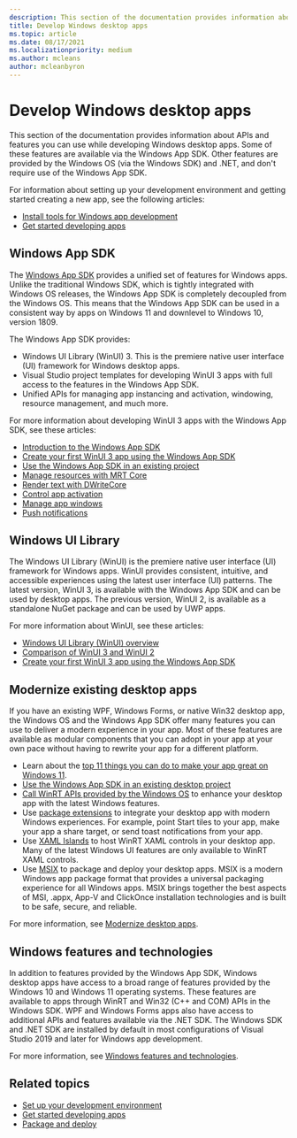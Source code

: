 ```yaml
---
description: This section of the documentation provides information about APIs and features you can use while developing a Windows desktop apps.
title: Develop Windows desktop apps
ms.topic: article
ms.date: 08/17/2021
ms.localizationpriority: medium
ms.author: mcleans
author: mcleanbyron
---
```


# Develop Windows desktop apps

This section of the documentation provides information about APIs and features you can use while developing Windows desktop apps. Some of these features are available via the Windows App SDK. Other features are provided by the Windows OS (via the Windows SDK) and .NET, and don't require use of the Windows App SDK.

For information about setting up your development environment and getting started creating a new app, see the following articles:

- [Install tools for Windows app development](../windows-app-sdk/set-up-your-development-environment.md)
- [Get started developing apps](../get-started/index.md)

## Windows App SDK

The [Windows App SDK](../windows-app-sdk/index.md) provides a unified set of features for Windows apps. Unlike the traditional Windows SDK, which is tightly integrated with Windows OS releases, the Windows App SDK is completely decoupled from the Windows OS. This means that the Windows App SDK can be used in a consistent way by apps on Windows 11 and downlevel to Windows 10, version 1809.

The Windows App SDK provides:

- Windows UI Library (WinUI) 3. This is the premiere native user interface (UI) framework for Windows desktop apps.
- Visual Studio project templates for developing WinUI 3 apps with full access to the features in the Windows App SDK.
- Unified APIs for managing app instancing and activation, windowing, resource management, and much more.

For more information about developing WinUI 3 apps with the Windows App SDK, see these articles:

- [Introduction to the Windows App SDK](../windows-app-sdk/index.md)
- [Create your first WinUI 3 app using the Windows App SDK](../winui/winui3/create-your-first-winui3-app.md)
- [Use the Windows App SDK in an existing project](../windows-app-sdk/use-windows-app-sdk-in-existing-project.md)
- [Manage resources with MRT Core](../windows-app-sdk/mrtcore/mrtcore-overview.md)
- [Render text with DWriteCore](../windows-app-sdk/dwritecore.md)
- [Control app activation](../windows-app-sdk/applifecycle/applifecycle-rich-activation.md)
- [Manage app windows](../windows-app-sdk/windowing/windowing-overview.md)
- [Push notifications](../windows-app-sdk/notifications/push/index.md)

## Windows UI Library

The Windows UI Library (WinUI) is the premiere native user interface (UI) framework for Windows apps. WinUI provides consistent, intuitive, and accessible experiences using the latest user interface (UI) patterns. The latest version, WinUI 3, is available with the Windows App SDK and can be used by desktop apps. The previous version, WinUI 2, is available as a standalone NuGet package and can be used by UWP apps.

For more information about WinUI, see these articles:

- [Windows UI Library (WinUI) overview](../winui/index.md)
- [Comparison of WinUI 3 and WinUI 2](../winui/winui3-winui2-comparison.md)
- [Create your first WinUI 3 app using the Windows App SDK](../winui/winui3/create-your-first-winui3-app.md)

## Modernize existing desktop apps

If you have an existing WPF, Windows Forms, or native Win32 desktop app, the Windows OS and the Windows App SDK offer many features you can use to deliver a modern experience in your app. Most of these features are available as modular components that you can adopt in your app at your own pace without having to rewrite your app for a different platform.

- Learn about the [top 11 things you can do to make your app great on Windows 11](../get-started/make-apps-great-for-windows.md).
- [Use the Windows App SDK in an existing desktop project](../windows-app-sdk/use-windows-app-sdk-in-existing-project.md)
- [Call WinRT APIs provided by the Windows OS](../desktop/modernize/desktop-to-uwp-enhance.md) to enhance your desktop app with the latest Windows features.
- Use [package extensions](../desktop/modernize/desktop-to-uwp-extensions.md) to integrate your desktop app with modern Windows experiences. For example, point Start tiles to your app, make your app a share target, or send toast notifications from your app.
- Use [XAML Islands](../desktop/modernize/xaml-islands.md) to host WinRT XAML controls in your desktop app. Many of the latest Windows UI features are only available to WinRT XAML controls.
- Use [MSIX](/windows/msix/) to package and deploy your desktop apps. MSIX is a modern Windows app package format that provides a universal packaging experience for all Windows apps. MSIX brings together the best aspects of MSI, .appx, App-V and ClickOnce installation technologies and is built to be safe, secure, and reliable.

For more information, see [Modernize desktop apps](../desktop/modernize/index.md).

## Windows features and technologies

In addition to features provided by the Windows App SDK, Windows desktop apps have access to a broad range of features provided by the Windows 10 and Windows 11 operating systems. These features are available to apps through WinRT and Win32 (C++ and COM) APIs in the Windows SDK. WPF and Windows Forms apps also have access to additional APIs and features available via the .NET SDK. The Windows SDK and .NET SDK are installed by default in most configurations of Visual Studio 2019 and later for Windows app development.

For more information, see [Windows features and technologies](features-and-technologies.md).

## Related topics

* [Set up your development environment](../windows-app-sdk/set-up-your-development-environment.md)
* [Get started developing apps](../get-started/index.md)
* [Package and deploy](../package-and-deploy/index.md)